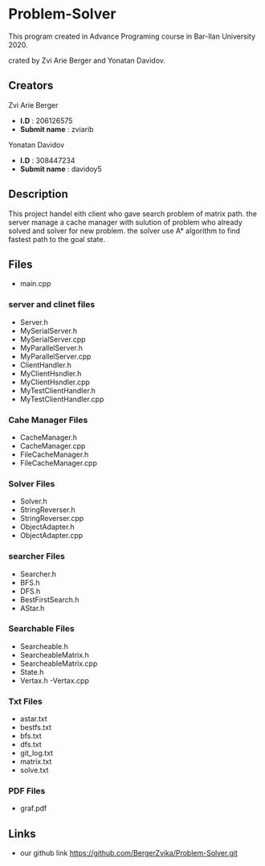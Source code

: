 # Problem-Solver

This program created in Advance Programing course in Bar-Ilan University 2020.

crated by Zvi Arie Berger and Yonatan Davidov.

## Creators
Zvi Arie Berger

- **I.D** : 206126575
- **Submit name** : zviarib

Yonatan Davidov

- **I.D** : 308447234
- **Submit name** : davidoy5

## Description
This project handel eith client who gave search problem of matrix path.
the server manage a cache manager with sulution of problem who already solved and solver
for new problem.
the solver use A* algorithm to find fastest path to the goal state.

## Files
- main.cpp

### server and clinet files
- Server.h
- MySerialServer.h
- MySerialServer.cpp
- MyParallelServer.h
- MyParallelServer.cpp
- ClientHandler.h
- MyClientHsndler.h
- MyClientHsndler.cpp
- MyTestClientHandler.h
- MyTestClientHandler.cpp

### Cahe Manager Files
- CacheManager.h
- CacheManager.cpp
- FileCacheManager.h
- FileCacheManager.cpp

### Solver Files
- Solver.h
- StringReverser.h
- StringReverser.cpp
- ObjectAdapter.h
- ObjectAdapter.cpp

### searcher Files
- Searcher.h
- BFS.h
- DFS.h
- BestFirstSearch.h
- AStar.h

### Searchable Files
- Searcheable.h
- SearcheableMatrix.h
- SearcheableMatrix.cpp
- State.h
- Vertax.h
-Vertax.cpp

### Txt Files
- astar.txt
- bestfs.txt
- bfs.txt
- dfs.txt
- git_log.txt
- matrix.txt
- solve.txt

### PDF Files
- graf.pdf
## Links
- our github link https://github.com/BergerZvika/Problem-Solver.git
